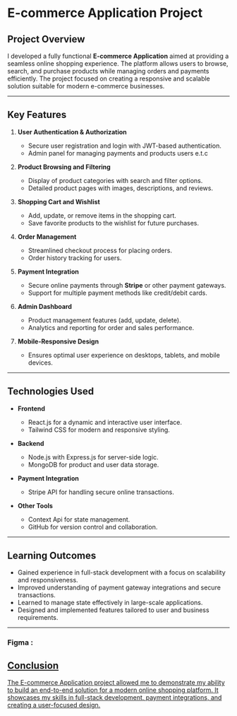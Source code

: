 # E-commerce Application Project

## Project Overview  
I developed a fully functional **E-commerce Application** aimed at providing a seamless online shopping experience. The platform allows users to browse, search, and purchase products while managing orders and payments efficiently. The project focused on creating a responsive and scalable solution suitable for modern e-commerce businesses.

---

## Key Features  
1. **User Authentication & Authorization**  
   - Secure user registration and login with JWT-based authentication.
   - Admin panel for managing payments and products users e.t.c

2. **Product Browsing and Filtering**  
   - Display of product categories with search and filter options.  
   - Detailed product pages with images, descriptions, and reviews.  

3. **Shopping Cart and Wishlist**  
   - Add, update, or remove items in the shopping cart.  
   - Save favorite products to the wishlist for future purchases.  

4. **Order Management**  
   - Streamlined checkout process for placing orders.  
   - Order history tracking for users.  

5. **Payment Integration**  
   - Secure online payments through **Stripe** or other payment gateways.  
   - Support for multiple payment methods like credit/debit cards.  

6. **Admin Dashboard**  
   - Product management features (add, update, delete).  
   - Analytics and reporting for order and sales performance.  

7. **Mobile-Responsive Design**  
   - Ensures optimal user experience on desktops, tablets, and mobile devices.

---

## Technologies Used  
- **Frontend**  
  - React.js for a dynamic and interactive user interface.  
  - Tailwind CSS for modern and responsive styling.  

- **Backend**  
  - Node.js with Express.js for server-side logic.  
  - MongoDB for product and user data storage.  

- **Payment Integration**  
  - Stripe API for handling secure online transactions.  

- **Other Tools**  
  - Context Api for state management.  
  - GitHub for version control and collaboration.

---

## Learning Outcomes  
- Gained experience in full-stack development with a focus on scalability and responsiveness.  
- Improved understanding of payment gateway integrations and secure transactions.  
- Learned to manage state effectively in large-scale applications.  
- Designed and implemented features tailored to user and business requirements.

---
### Figma : <a href="https://www.figma.com/design/TBe3mud1W5e0a5b3WrCcfe/Forever?node-id=0-1&p=f&t=k9ivH7lFMvhUZW53-0" target="_blank">
## Conclusion  
The E-commerce Application project allowed me to demonstrate my ability to build an end-to-end solution for a modern online shopping platform. It showcases my skills in full-stack development, payment integrations, and creating a user-focused design.
